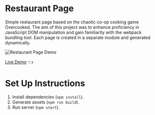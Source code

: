 # Restaurant Page

Simple restaurant page based on the chaotic co-op cooking game Overcooked. The aim of this project was to enhance proficiency in JavaScript DOM manipulation and gain familiarity with the webpack bundling tool. Each page is created in a separate module and generated dynamically.

![Restaurant Page Demo](./restaurant-page-demo.gif)

[Live Demo](https://kristenmazza.github.io/restaurant-page/) :point_left:

# Set Up Instructions

1. Install dependencies (`npm install`).
2. Generate assets (`npm run build`).
3. Run server (`npm start`).

